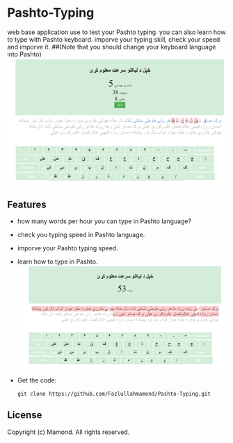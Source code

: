 # Pashto-Typing
web base application use to test your Pashto typing.
you can also learn how to type with Pashto keyboard.
imporve your typing skill, check your speed and imporve it.
##(Note that you should change your keyboard language into Pashto)
![Calculator Screenshot](1.png)

## Features
- how many words per hour you can type in Pashto language?
- check you typing speed in Pashto language.
- imporve your Pashto typing speed.
- learn how to type in Pashto.
![Calculator Screenshot](2.png)

- Get the code:
    ```
    git clone https://github.com/Fazlullahmamond/Pashto-Typing.git
    ```

## License
Copyright (c) Mamond. All rights reserved.
